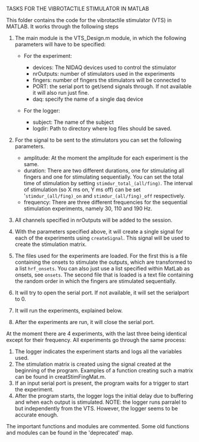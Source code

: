 TASKS FOR THE VIBROTACTILE STIMULATOR IN MATLAB

This folder contains the code for the vibrotactile stimulator (VTS) in MATLAB.
It works through the following steps 

1. The main module is the VTS_Design.m module, in which the following parameters 
will have to be specified:

	* For the experiment:
		- devices: The NIDAQ devices used to control the stimulator
		- nrOutputs: number of stimulators used in the experiments
		- fingers: number of fingers the stimulators will be connected to
		- PORT: the serial port to get/send signals through. If not available it will 
			also run just fine.
		- daq: specify the name of a single daq device

	* For the logger:
		- subject: The name of the subject
		- logdir: Path to directory where log files should be saved.

2. For the signal to be sent to the stimulators you can set the following 
   parameters.

   - amplitude: At the moment the amplitude for each experiment is the same.
   - duration: There are two different durations, one for stimulating all fingers
   		and one for stimulating sequentially. You can set the total time of 
   		stimulation by setting `stimdur_total_(all/fing)`. The interval of stimulation
   		(so X ms on, Y ms off) can be set '`stimdur_(all/fing)_on` and 
   		`stimdur_(all/fing)_off` respectively.
   - frequency: There are three different frequencies for the sequential stimulation
   		experiments, namely 30, 110 and 190 Hz. 
   		
   		
3. All channels specified in nrOutputs will be added to the session.

4. With the parameters specified above, it will create a single signal for each of the 
   experiments using `createSignal`. This signal will be used to create the stimulation
   matrix. 

5. The files used for the experiments are loaded. For the first this is a file containing
   the onsets to stimulate the outputs, which are transformed to a list `hrf_onsets`.
   You can also just use a list specified within MatLab as onsets, see `onsets`. The second
   file that is loaded is a text file containing the random order in which the fingers are
   stimulated sequentially.

6. It will try to open the serial port. If not available, it will set the serialport 
   to 0.

5. It will run the experiments, explained below.

6. After the experiments are run, it will close the serial port.

At the moment there are 4 experiments, with the last three being identical except for their
frequency. All experiments go through the same process:

1. The logger indicates the experiment starts and logs all the variables used.
2. The stimulation matrix is created using the signal created at the beginning of the program. Examples of
	a function creating such a matrix can be found in creatStimFingMat.m.
3. If an input serial port is present, the program waits for a trigger to start the experiment.
4. After the program starts, the logger logs the initial delay due to buffering and when each 
   output is stimulated. NOTE: the logger runs parralel to but independently from the VTS.
   However, the logger seems to be accurate enough.

The important functions and modules are commented. Some old functions and modules can be found in the 
'deprecated' map. 


